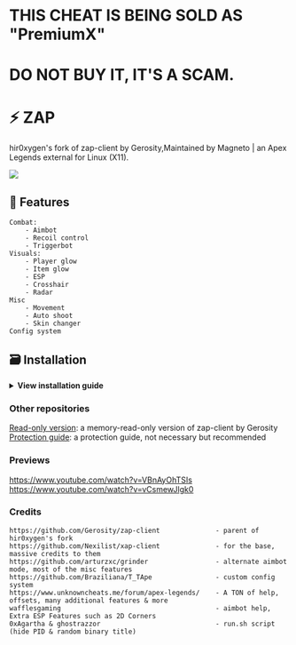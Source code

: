 # THIS CHEAT IS BEING SOLD AS "PremiumX"
# DO NOT BUY IT, IT'S A SCAM.

# ⚡ ZAP
hir0xygen's fork of zap-client by Gerosity,Maintained by Magneto | an Apex Legends external for Linux (X11).

![](https://i.imgur.com/4bwo36x.png)

## :page_facing_up: Features
    Combat:
        - Aimbot
        - Recoil control
        - Triggerbot
    Visuals:
        - Player glow
        - Item glow
        - ESP
        - Crosshair
        - Radar
    Misc
        - Movement
        - Auto shoot
        - Skin changer
    Config system

## :card_file_box: Installation
<details>
<summary><b>View installation guide</b></summary>

It's recommended you use GNOME or Cinnamon as your desktop environment, though others might work.
KDE Plasma is known not to allow the overlay to be drawn above the game.

**1. Install dependencies**

    sudo apt-get install -y libudev-dev
    sudo apt install cmake xorg-dev libglu1-mesa-dev libxrandr-dev libxinerama-dev libxcursor-dev libxi-de v
    sudo apt install -y libudev-dev libglu1-mesa-dev libxkbcommon-dev libwayland-dev git cmake g++ gcc libinput-dev libsoil-dev
    sudo apt-get install build-essential
    sudo apt-get install libx11-dev
    sudo apt-get install libxtst-dev

**2. Build glfw**

    git clone https://github.com/glfw/glfw.git
    cd glfw
    mkdir build
    cd build
    cmake ..
    make
    sudo make install

****3. Exit the terminal and re-open it (So that you dont build the cheat directly into the GLFW build folder, wont work otherwise)**

**4. Clone repo**

    git clone https://github.com/Magnetofps/ZAP.git
    cd ZAP

**5. Build & Run**

    mkdir build
    cd build
    cmake ..
    make
    chmod +x run.sh
    ./run.sh or sudo ./run.sh

**6. Press insert to toggle the menu (you can only interact with the menu and the game when the menu is active)**
**Note: You will need to tab between the cheat overlay and Apex**  
**If the overlay is not vertically aligned correctly (watermark is not all the way in the top-left corner, ESP misaligned), you can hold SUPER + Left-Mouse-Button and then drag it upwards on most desktop environments.**
</details>

### Other repositories
[Read-only version](https://github.com/Gerosity/zap-client-Read-Only-): a memory-read-only version of zap-client by Gerosity  
[Protection guide](https://github.com/Gerosity/Apex-Protection): a protection guide, not necessary but recommended

### Previews
https://www.youtube.com/watch?v=VBnAyOhTSIs  
https://www.youtube.com/watch?v=vCsmewJlgk0

### Credits
    https://github.com/Gerosity/zap-client              - parent of hir0xygen's fork
    https://github.com/Nexilist/xap-client              - for the base, massive credits to them
    https://github.com/arturzxc/grinder                 - alternate aimbot mode, most of the misc features
    https://github.com/Braziliana/T_TApe                - custom config system
    https://www.unknowncheats.me/forum/apex-legends/    - A TON of help, offsets, many additional features & more
    wafflesgaming                                       - aimbot help, Extra ESP Features such as 2D Corners
    0xAgartha & ghostrazzor                             - run.sh script (hide PID & random binary title)
